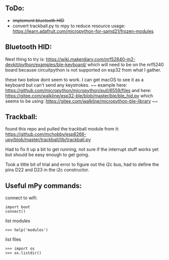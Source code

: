 ## ToDo:
- ~~implement bluetooth HID~~
- convert trackball.py to mpy to reduce resource usage: https://learn.adafruit.com/micropython-for-samd21/frozen-modules 

## Bluetooth HID:
Next thing to try is: https://wiki.makerdiary.com/nrf52840-m2-devkit/python/examples/ble-keyboard/ which will need to be on the nrf5240 board because circuitpython is not supported on esp32 from what I gather.


these two below dont seem to work. I can get macOS to see it as a keyboard but can't send any keystrokes.
    ~~ example here: https://github.com/micropython/micropython/pull/6559/files
    and here:
    https://gitee.com/walkline/esp32-ble/blob/master/ble/ble_hid.py which seems to be using: https://gitee.com/walkline/micropython-ble-library ~~

## Trackball:
found this repo and pulled the trackball module from it: https://github.com/mchobby/esp8266-upy/blob/master/trackball/lib/trackball.py

Had to fix it up a bit to get running, not sure if the interrupt stuff works yet but should be easy enough to get going.

Took a little bit of trial and error to figure out the i2c bus, had to define the pins D22 and D23 in the i2c constructor.

## Useful mPy commands:
connect to wifi:
```
import boot
connect()
```

list modules
```
>>> help('modules')
```

list files
```
>>> import os                                                                   
>>> os.listdir() 
```